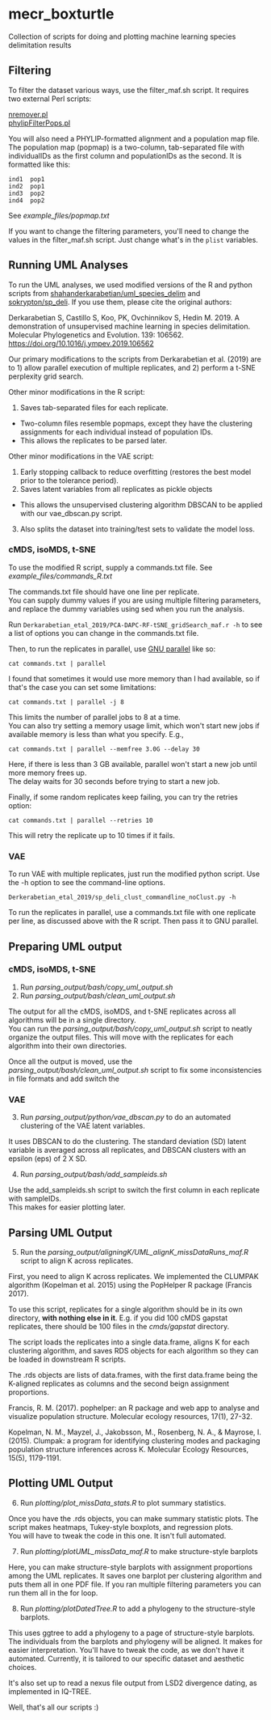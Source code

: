 # mecr_boxturtle
Collection of scripts for doing and plotting machine learning species delimitation results

## Filtering

To filter the dataset various ways, use the filter_maf.sh script. It requires two external Perl scripts:  

[nremover.pl](https://github.com/tkchafin/scripts)  
[phylipFilterPops.pl](https://github.com/tkchafin/scripts)  

You will also need a PHYLIP-formatted alignment and a population map file.  
The population map (popmap) is a two-column, tab-separated file with individualIDs as the first column and populationIDs as the second. It is formatted like this:

```
ind1  pop1
ind2  pop1
ind3  pop2
ind4  pop2
```  

See *example_files/popmap.txt*

If you want to change the filtering parameters, you'll need to change the values in the filter_maf.sh script. Just change what's in the ```plist``` variables.  

## Running UML Analyses

To run the UML analyses, we used modified versions of the R and python scripts from [shahanderkarabetian/uml_species_delim](https://github.com/shahanderkarabetian/uml_species_delim) and [sokrypton/sp_deli](https://github.com/sokrypton/sp_deli). If you use them, please cite the original authors:  

Derkarabetian S, Castillo S, Koo, PK, Ovchinnikov S, Hedin M. 2019. A demonstration of unsupervised machine learning in species delimitation. Molecular Phylogenetics and Evolution. 139: 106562. https://doi.org/10.1016/j.ympev.2019.106562  

Our primary modifications to the scripts from Derkarabetian et al. (2019) are to 1) allow parallel execution of multiple replicates, and 2) perform a t-SNE perplexity grid search.  

Other minor modifications in the R script:
1. Saves tab-separated files for each replicate.  
  + Two-column files resemble popmaps, except they have the clustering assignments for each individual instead of population IDs.  
  + This allows the replicates to be parsed later.  

Other minor modifications in the VAE script:
1. Early stopping callback to reduce overfitting (restores the best model prior to the tolerance period).
2. Saves latent variables from all replicates as pickle objects  
  + This allows the unsupervised clustering algorithm DBSCAN to be applied with our vae_dbscan.py script.  
3. Also splits the dataset into training/test sets to validate the model loss.  

### cMDS, isoMDS, t-SNE

To use the modified R script, supply a commands.txt file. See *example_files/commands_R.txt*  

The commands.txt file should have one line per replicate.  
You can supply dummy values if you are using multiple filtering parameters, and replace the dummy variables using sed when you run the analysis.  

Run ```Derkarabetian_etal_2019/PCA-DAPC-RF-tSNE_gridSearch_maf.r -h``` to see a list of options you can change in the commands.txt file.

Then, to run the replicates in parallel, use [GNU parallel](https://www.gnu.org/software/parallel/man.html) like so:  

```cat commands.txt | parallel```

I found that sometimes it would use more memory than I had available, so if that's the case you can set some limitations:  

```cat commands.txt | parallel -j 8```

This limits the number of parallel jobs to 8 at a time.  
You can also try setting a memory usage limit, which won't start new jobs if available memory is less than what you specify.  E.g.,  

```cat commands.txt | parallel --memfree 3.0G --delay 30```

Here, if there is less than 3 GB available, parallel won't start a new job until more memory frees up.  
The delay waits for 30 seconds before trying to start a new job.  

Finally, if some random replicates keep failing, you can try the retries option:  

```cat commands.txt | parallel --retries 10```

This will retry the replicate up to 10 times if it fails.  

### VAE

To run VAE with multiple replicates, just run the modified python script.  Use the -h option to see the command-line options.  

```Derkerabetian_etal_2019/sp_deli_clust_commandline_noClust.py -h```

To run the replicates in parallel, use a commands.txt file with one replicate per line, as discussed above with the R script. 
Then pass it to GNU parallel.   

## Preparing UML output 

### cMDS, isoMDS, t-SNE  

1. Run *parsing_output/bash/copy_uml_output.sh*
2. Run *parsing_output/bash/clean_uml_output.sh*

The output for all the cMDS, isoMDS, and t-SNE replicates across all algorithms will be in a single directory.  
You can run the *parsing_output/bash/copy_uml_output.sh* script to neatly organize the output files.
This will move with the replicates for each algorithm into their own directories.  

Once all the output is moved, use the *parsing_output/bash/clean_uml_output.sh* script to fix some inconsistencies in file formats and add switch the 

### VAE

3. Run *parsing_output/python/vae_dbscan.py* to do an automated clustering of the VAE latent variables.  

It uses DBSCAN to do the clustering.
The standard deviation (SD) latent variable is averaged across all replicates, and DBSCAN clusters with an epsilon (eps) of 2 X SD.  

4. Run *parsing_output/bash/add_sampleids.sh*

Use the add_sampleids.sh script to switch the first column in each replicate with sampleIDs.  
This makes for easier plotting later.  

## Parsing UML Output

5. Run the *parsing_output/aligningK/UML_alignK_missDataRuns_maf.R* script to align K across replicates. 

First, you need to align K across replicates. We implemented the CLUMPAK algorithm (Kopelman et al. 2015) using the PopHelper R package (Francis 2017).

To use this script, replicates for a single algorithm should be in its own directory, **with nothing else in it**.  E.g. if you did 100 cMDS gapstat replicates, there should be 100 files in the *cmds/gapstat* directory.  

The script loads the replicates into a single data.frame, aligns K for each clustering algorithm, 
and saves RDS objects for each algorithm so they can be loaded in downstream R scripts. 

The .rds objects are lists of data.frames, with the first data.frame being the K-aligned replicates as columns and the second beign assignment proportions.  

Francis, R. M. (2017). pophelper: an R package and web app to analyse and visualize population structure. Molecular ecology resources, 17(1), 27-32.

Kopelman, N. M., Mayzel, J., Jakobsson, M., Rosenberg, N. A., & Mayrose, I. (2015). Clumpak: a program for identifying clustering modes and packaging population structure inferences across K. Molecular Ecology Resources, 15(5), 1179-1191.


## Plotting UML Output

6. Run *plotting/plot_missData_stats.R* to plot summary statistics.  

Once you have the .rds objects, you can make summary statistic plots. The script makes heatmaps, Tukey-style boxplots, and regression plots.  
You will have to tweak the code in this one. It isn't full automated. 

7. Run *plotting/plotUML_missData_maf.R* to make structure-style barplots

Here, you can make structure-style barplots with assignment proportions among the UML replicates.
It saves one barplot per clustering algorithm and puts them all in one PDF file. 
If you ran multiple filtering parameters you can run them all in the for loop.  

8. Run *plotting/plotDatedTree.R* to add a phylogeny to the structure-style barplots. 

This uses ggtree to add a phylogeny to a page of structure-style barplots. The individuals from the barplots and phylogeny will be aligned.
It makes for easier interpretation. 
You'll have to tweak the code, as we don't have it automated. Currently, it is tailored to our specific dataset and aesthetic choices.  

It's also set up to read a nexus file output from LSD2 divergence dating, as implemented in IQ-TREE.   

Well, that's all our scripts :)
